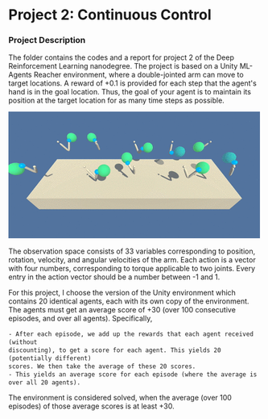 # Project 2: Continuous Control

### Project Description
The folder contains the codes and a report for project 2 of the Deep Reinforcement Learning nanodegree. The project is based on a Unity ML-Agents Reacher environment, where a double-jointed arm can move to target locations. A reward of +0.1 is provided for each step that the agent's hand is in the goal location. Thus, the goal of your agent is to maintain its position at the target location for as many time steps as possible.

<img src="reacher.gif" />

The observation space consists of 33 variables corresponding to position, rotation, velocity, and angular velocities of the arm. Each action is a vector with four numbers, corresponding to torque applicable to two joints. Every entry in the action vector should be a number between -1 and 1.

For this project, I choose the version of the Unity environment which contains 20 identical agents, each with its own copy of the environment. The agents must get an average score of +30 (over 100 consecutive episodes, and over all agents). Specifically,
	
	- After each episode, we add up the rewards that each agent received (without 	
	discounting), to get a score for each agent. This yields 20 (potentially different) 
	scores. We then take the average of these 20 scores.
	- This yields an average score for each episode (where the average is over all 20 agents).

The environment is considered solved, when the average (over 100 episodes) of those average scores is at least +30. 

